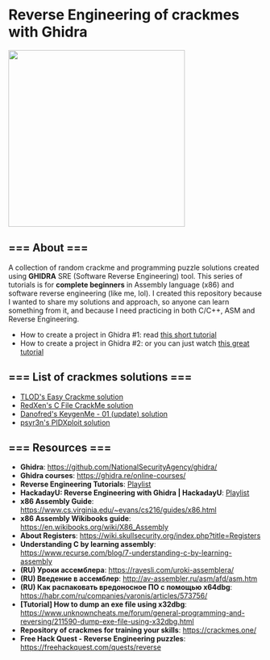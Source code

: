 # Reverse Engineering of crackmes with Ghidra

<img src = "https://github.com/Marco888Space/Reverse-Engineering-crackmes-with-Ghidra/blob/main/ghidra_icon.png" width = 350>

## === About === ##
A collection of random crackme and programming puzzle solutions created using **GHIDRA** SRE (Software Reverse Engineering) tool. This series of tutorials is for **complete beginners** in Assembly language (x86) and software reverse engineering (like me, lol). I created this repository because I wanted to share my solutions and approach, so anyone can learn something from it, and because I need practicing in both C/C++, ASM and Reverse Engineering. 

* How to create a project in Ghidra #1: read [this short tutorial](https://github.com/QuantumWizard888/Reverse-Engineering-crackmes-with-Ghidra/blob/main/Import_and_create_project_tutorial.md)
* How to create a project in Ghidra #2: or you can just watch [this great tutorial](https://www.youtube.com/watch?v=fTGTnrgjuGA)

## === List of crackmes solutions === ##

* [TLOD's Easy Crackme solution](https://github.com/QuantumWizard888/Reverse-Engineering-crackmes-with-Ghidra/blob/main/solutions/crackme_1/crackme_1_solution.md)
* [RedXen's C File CrackMe solution](https://github.com/QuantumWizard888/Reverse-Engineering-crackmes-with-Ghidra/blob/main/solutions/crackme_2/crackme_2_solution.md)
* [Danofred's KeygenMe - 01 (update) solution](https://github.com/QuantumWizard888/Reverse-Engineering-crackmes-with-Ghidra/blob/main/solutions/crackme_3/crackme_3_solution.md)
* [psyr3n's PIDXploit solution](https://github.com/QuantumWizard888/Reverse-Engineering-crackmes-with-Ghidra/blob/main/solutions/crackme_4/crackme_4_solution.md)

## === Resources === ##
* **Ghidra**: https://github.com/NationalSecurityAgency/ghidra/
* **Ghidra courses**: https://ghidra.re/online-courses/
* **Reverse Engineering Tutorials**: [Playlist](https://www.youtube.com/playlist?list=PL7iSco3duZcrs-SgnOXaX9qLyB97tnYLO)
* **HackadayU: Reverse Engineering with Ghidra | HackadayU**: [Playlist](https://www.youtube.com/playlist?list=PL_tws4AXg7auglkFo6ZRoWGXnWL0FHAEi)
* **x86 Assembly Guide**: https://www.cs.virginia.edu/~evans/cs216/guides/x86.html
* **x86 Assembly Wikibooks guide**: https://en.wikibooks.org/wiki/X86_Assembly
* **About Registers**: https://wiki.skullsecurity.org/index.php?title=Registers
* **Understanding C by learning assembly**: https://www.recurse.com/blog/7-understanding-c-by-learning-assembly
* **(RU) Уроки ассемблера**: https://ravesli.com/uroki-assemblera/
* **(RU) Введение в ассемблер**: http://av-assembler.ru/asm/afd/asm.htm
* **(RU) Как распаковать вредоносное ПО с помощью x64dbg**: https://habr.com/ru/companies/varonis/articles/573756/
* **[Tutorial] How to dump an exe file using x32dbg**: https://www.unknowncheats.me/forum/general-programming-and-reversing/211590-dump-exe-file-using-x32dbg.html
* **Repository of crackmes for training your skills**: https://crackmes.one/
* **Free Hack Quest - Reverse Engineering puzzles**: https://freehackquest.com/quests/reverse
